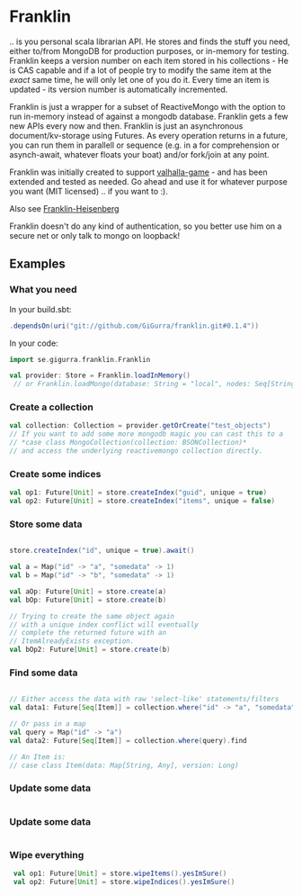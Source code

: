 # Franklin

.. is you personal scala librarian API. He stores and finds the stuff you need, either to/from MongoDB for production purposes, or in-memory for testing.  Franklin keeps a version number on each item stored in his collections - He is CAS capable and if a lot of people try to modify the same item at the *exact* same time, he will only let one of you do it. Every time an item is updated - its version number is automatically incremented.

Franklin is just a wrapper for a subset of ReactiveMongo with the option to run in-memory instead of against a mongodb database. Franklin gets a few new APIs every now and then. Franklin is just an asynchronous document/kv-storage using Futures. As every operation returns in a future, you can run them in parallell or sequence (e.g. in a for comprehension or asynch-await, whatever floats your boat) and/or fork/join at any point.

Franklin was initially created to support [valhalla-game](https://github.com/saiaku-gaming/valhalla-server) - and has been extended and tested as needed. Go ahead and use it for whatever purpose you want (MIT licensed) .. if you want to :). 

Also see [Franklin-Heisenberg](https://github.com/gigurra/franklin-heisenberg-bridge)

Franklin doesn't do any kind of authentication, so you better use him on a secure net or only talk to mongo on loopback!


## Examples

### What you need

In your build.sbt:
```sbt
.dependsOn(uri("git://github.com/GiGurra/franklin.git#0.1.4"))
```
In your code:
```scala
import se.gigurra.franklin.Franklin

val provider: Store = Franklin.loadInMemory()
 // or Franklin.loadMongo(database: String = "local", nodes: Seq[String] = Seq("127.0.0.1:27017"))

```

### Create a collection

```scala
val collection: Collection = provider.getOrCreate("test_objects")
// If you want to add some more mongodb magic you can cast this to a 
// *case class MongoCollection(collection: BSONCollection)*
// and access the underlying reactivemongo collection directly.
```

### Create some indices

```scala
val op1: Future[Unit] = store.createIndex("guid", unique = true)
val op2: Future[Unit] = store.createIndex("items", unique = false)
```

### Store some data

```scala

store.createIndex("id", unique = true).await()

val a = Map("id" -> "a", "somedata" -> 1)
val b = Map("id" -> "b", "somedata" -> 1)

val aOp: Future[Unit] = store.create(a)
val bOp: Future[Unit] = store.create(b)

// Trying to create the same object again
// with a unique index conflict will eventually
// complete the returned future with an 
// ItemAlreadyExists exception.
val bOp2: Future[Unit] = store.create(b)

```

### Find some data

```scala

// Either access the data with raw 'select-like' statements/filters
val data1: Future[Seq[Item]] = collection.where("id" -> "a", "somedata" -> 1).find

// Or pass in a map
val query = Map("id" -> "a")
val data2: Future[Seq[Item]] = collection.where(query).find

// An Item is:
// case class Item(data: Map[String, Any], version: Long)

```

### Update some data

```scala

```

### Update some data

```scala

```

### Wipe everything

```scala
 val op1: Future[Unit] = store.wipeItems().yesImSure()
 val op2: Future[Unit] = store.wipeIndices().yesImSure()
```
